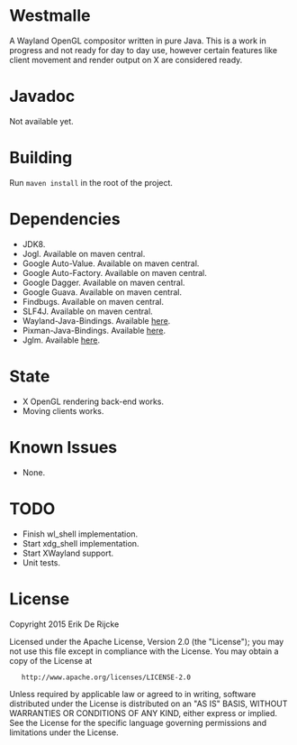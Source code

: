 Westmalle
=====================

A Wayland OpenGL compositor written in pure Java.
This is a work in progress and not ready for day to day use, however
certain features like client movement and render output on X are considered ready.

Javadoc
=======
Not available yet.

Building
========
Run `maven install` in the root of the project.

Dependencies
============

 - JDK8.
 - Jogl. Available on maven central.
 - Google Auto-Value. Available on maven central.
 - Google Auto-Factory. Available on maven central.
 - Google Dagger. Available on maven central.
 - Google Guava. Available on maven central.
 - Findbugs. Available on maven central.
 - SLF4J. Available on maven central.
 - Wayland-Java-Bindings. Available [here](https://github.com/Zubnix/wayland-java-bindings).
 - Pixman-Java-Bindings. Available [here](https://github.com/Zubnix/pixman-java-bindings).
 - Jglm. Available [here](https://github.com/jroyalty/jglm).

State
=====
 - X OpenGL rendering back-end works.
 - Moving clients works.

Known Issues
============
 - None.

TODO
====
 - Finish wl_shell implementation.
 - Start xdg_shell implementation.
 - Start XWayland support.
 - Unit tests.

License
=======
   Copyright 2015 Erik De Rijcke

   Licensed under the Apache License, Version 2.0 (the "License");
   you may not use this file except in compliance with the License.
   You may obtain a copy of the License at

       http://www.apache.org/licenses/LICENSE-2.0

   Unless required by applicable law or agreed to in writing, software
   distributed under the License is distributed on an "AS IS" BASIS,
   WITHOUT WARRANTIES OR CONDITIONS OF ANY KIND, either express or implied.
   See the License for the specific language governing permissions and
   limitations under the License.
